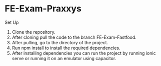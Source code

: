 # FE-Exam-Praxxys

Set Up
1. Clone the repository.
2. After cloning pull the code to the branch FE-Exam-Fastfood.
3. After pulling, go to the directory of the project.
4. Run npm install to install the required dependencies.
5. After installing dependencies you can run the project by running ionic serve or running it on an emulator using capacitor.
